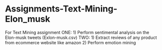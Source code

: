 # Assignments-Text-Mining-Elon_musk
For Text Mining assignment    ONE: 1) Perform sentimental analysis on the Elon-musk tweets (Exlon-musk.csv)   TWO: 1) Extract reviews of any product from ecommerce website like amazon 2) Perform emotion mining
